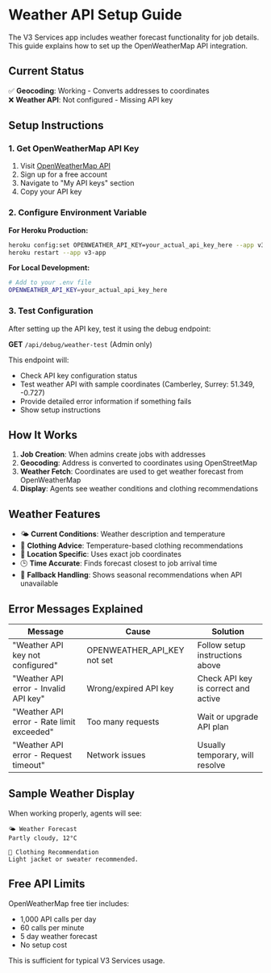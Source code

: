 # Weather API Setup Guide

The V3 Services app includes weather forecast functionality for job details. This guide explains how to set up the OpenWeatherMap API integration.

## Current Status

✅ **Geocoding**: Working - Converts addresses to coordinates  
❌ **Weather API**: Not configured - Missing API key  

## Setup Instructions

### 1. Get OpenWeatherMap API Key

1. Visit [OpenWeatherMap API](https://openweathermap.org/api)
2. Sign up for a free account
3. Navigate to "My API keys" section
4. Copy your API key

### 2. Configure Environment Variable

**For Heroku Production:**
```bash
heroku config:set OPENWEATHER_API_KEY=your_actual_api_key_here --app v3-app
heroku restart --app v3-app
```

**For Local Development:**
```bash
# Add to your .env file
OPENWEATHER_API_KEY=your_actual_api_key_here
```

### 3. Test Configuration

After setting up the API key, test it using the debug endpoint:

**GET** `/api/debug/weather-test` (Admin only)

This endpoint will:
- Check API key configuration status
- Test weather API with sample coordinates (Camberley, Surrey: 51.349, -0.727)
- Provide detailed error information if something fails
- Show setup instructions

## How It Works

1. **Job Creation**: When admins create jobs with addresses
2. **Geocoding**: Address is converted to coordinates using OpenStreetMap
3. **Weather Fetch**: Coordinates are used to get weather forecast from OpenWeatherMap
4. **Display**: Agents see weather conditions and clothing recommendations

## Weather Features

- 🌤️ **Current Conditions**: Weather description and temperature
- 👕 **Clothing Advice**: Temperature-based clothing recommendations
- 📍 **Location Specific**: Uses exact job coordinates
- 🕒 **Time Accurate**: Finds forecast closest to job arrival time
- 🔄 **Fallback Handling**: Shows seasonal recommendations when API unavailable

## Error Messages Explained

| Message | Cause | Solution |
|---------|-------|----------|
| "Weather API key not configured" | OPENWEATHER_API_KEY not set | Follow setup instructions above |
| "Weather API error - Invalid API key" | Wrong/expired API key | Check API key is correct and active |
| "Weather API error - Rate limit exceeded" | Too many requests | Wait or upgrade API plan |
| "Weather API error - Request timeout" | Network issues | Usually temporary, will resolve |

## Sample Weather Display

When working properly, agents will see:

```
🌤️ Weather Forecast
Partly cloudy, 12°C

👕 Clothing Recommendation  
Light jacket or sweater recommended.
```

## Free API Limits

OpenWeatherMap free tier includes:
- 1,000 API calls per day
- 60 calls per minute
- 5 day weather forecast
- No setup cost

This is sufficient for typical V3 Services usage.